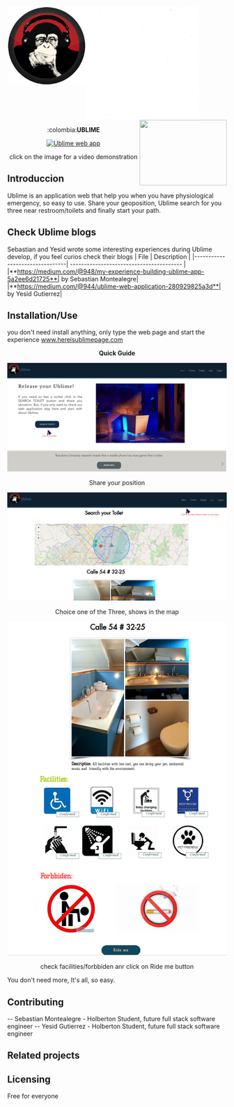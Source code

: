 <div>
<img width="180" height="180" src="static/img/MrUblime5.png" align="left" >
<img width="260" height="260" src="static/img/whiteBackground.jpg" align="center" >
<img width="200" height="150" src="https://davidjohncoleman.com/wp-djc/wp-content/uploads/2017/06/HBTN-Borderless-CMYK-Logo-Vertical-Color-Black@1200ppi-300x236.png" align="right" >
</div>
<p align="center">:colombia:<b>UBLIME</b></p>

<div align="center">
<a href="http://www.youtube.com/watch?feature=player_embedded&v=3q8mkka59KU
" target="_blank"><img width="900" height="480" src="http://img.youtube.com/vi/3q8mkka59KU/0.jpg" alt="Ublime web app"></a>
<p align="center">click on the image for a video demonstration</p>
</div>


## Introduccion
Ublime is an application web that help you when you have physiological emergency, so easy to use. Share your geoposition, Ublime search for you three near restroom/toilets and finally start your path.

## Check Ublime blogs
Sebastian and Yesid wrote some interesting experiences during Ublime develop, if you feel curios check their blogs
|             File               |             Description                  |
|--------------------------------| ---------------------------------------- |
|**https://medium.com/@948/my-experience-building-ublime-app-5a2ee6d21725**| by Sebastian Montealegre|
|**https://medium.com/@944/ublime-web-application-280929825a3d**| by Yesid Gutierrez|

## Installation/Use
you don't need install anything, only type the web page and start the experience www.hereisublimepage.com
<p align="center"><b>Quick Guide</b></p>
<div>
<img width="" height="" src="static/img/Ublimestart.png" align="" >
</div>
<p align="center">Share your position</p>
<div>
<img width="" height="" src="static/img/UblimeMap.png" align="" >
</div>
<p align="center">Choice one of the Three, shows in the map</p>
<div>
<img width="" height="" src="static/img/ToiletUblime.png" align="" >
</div>
<p align="center">check facilities/forbbiden anr click on Ride me button</p>
You don't need more, It's all, so easy.

## Contributing
-- Sebastian Montealegre - Holberton Student, future full stack software engineer
-- Yesid Gutierrez - Holberton Student, future full stack software engineer                                          
## Related projects

## Licensing
Free for everyone
